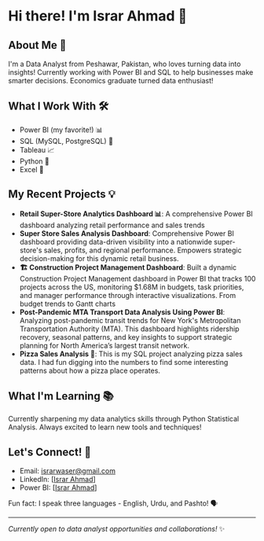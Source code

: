 # Hi there! I'm Israr Ahmad 👋

## About Me 🚀
I'm a Data Analyst from Peshawar, Pakistan, who loves turning data into insights! Currently working with Power BI and SQL to help businesses make smarter decisions. Economics graduate turned data enthusiast!

## What I Work With 🛠️
- Power BI (my favorite!) 📊
- SQL (MySQL, PostgreSQL) 💾
- Tableau 📈
- Python 🐍
- Excel 📑

## My Recent Projects 💡
- **Retail Super-Store Analytics Dashboard 📊**: A comprehensive Power BI dashboard analyzing retail performance and sales trends
- **Super Store Sales Analysis Dashboard**: Comprehensive Power BI dashboard providing data-driven visibility into a nationwide super-store's sales, profits, and regional performance. Empowers strategic decision-making for this dynamic retail business.
- **🏗️ Construction Project Management Dashboard**:  Built a dynamic Construction Project Management dashboard in Power BI that tracks 100 projects across the US, monitoring $1.68M in budgets, task priorities, and manager performance through interactive visualizations. From budget trends to Gantt charts
- **Post-Pandemic MTA Transport Data Analysis Using Power BI**: Analyzing post-pandemic transit trends for New York's Metropolitan Transportation Authority (MTA). This dashboard highlights ridership recovery, seasonal patterns, and key insights to support strategic planning for North America’s largest transit network.
- **Pizza Sales Analysis 🍕**: This is my SQL project analyzing pizza sales data. I had fun digging into the numbers to find some interesting patterns about how a pizza place operates.

## What I'm Learning 📚
Currently sharpening my data analytics skills through Python Statistical Analysis. Always excited to learn new tools and techniques!

## Let's Connect! 🤝
- Email: israrwaser@gmail.com
- LinkedIn: [[Israr Ahmad](https://www.linkedin.com/in/iswxr/)]
- Power BI: [[Israr Ahmad](https://mavenanalytics.io/profile/Israr-Ahmad/210888282?index)]

Fun fact: I speak three languages - English, Urdu, and Pashto! 🗣️

---
*Currently open to data analyst opportunities and collaborations!* ✨
